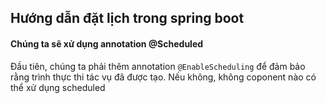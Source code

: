## Hướng dẫn đặt lịch trong spring boot
#### Chúng ta sẽ xử dụng annotation @Scheduled
Đầu tiên, chúng ta phải thêm annotation `@EnableScheduling` để đảm bảo rằng trình thực thi tác vụ đã được tạo.
Nếu không, không coponent nào có thể xử dụng scheduled
